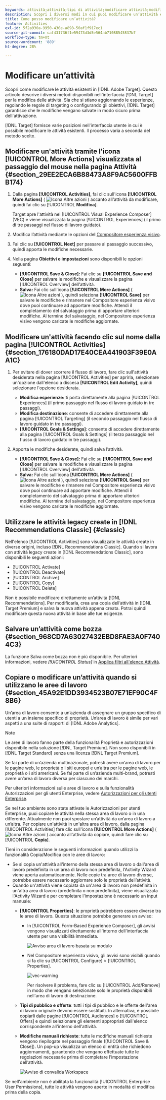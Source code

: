```yaml
---
keywords: attività;attività;tipi di attività;modificare attività;modificare;attività;activity;activity;activity types;edit activity;copy
description: Scopri i diversi modi in cui puoi modificare un’attività esistente.
title: Come posso modificare un’attività?
feature: Activities
exl-id: 5f2a930a-9950-430e-a898-50af1f917ec1
source-git-commit: caf431736f1e59473d3d5e564ab71088545837b7
workflow-type: tm+mt
source-wordcount: '889'
ht-degree: 28%

---
```


# Modificare un’attività

Scopri come modificare le attività esistenti in [!DNL Adobe Target]. Questo articolo descrive i diversi metodi disponibili nell&#39;interfaccia [!DNL Target] per la modifica delle attività. Sia che si stiano aggiornando le esperienze, regolando le regole di targeting o configurando gli obiettivi, [!DNL Target] garantisce che le modifiche vengano salvate in modo sicuro prima dell&#39;attivazione.

[!DNL Target] fornisce varie posizioni nell&#39;interfaccia utente in cui è possibile modificare le attività esistenti. Il processo varia a seconda del metodo scelto.

## Modificare un&#39;attività tramite l&#39;icona [!UICONTROL More Actions] visualizzata al passaggio del mouse nella pagina Attività {#section_29EE2ECA6B88473A8F9AC5600FFBB174}

1. Dalla pagina **[!UICONTROL Activities]**, fai clic sull&#39;icona **[!UICONTROL More Actions]** ( ![Icona Altre azioni](/help/main/assets/icons/MoreSmall.svg) ) accanto all&#39;attività da modificare, quindi fai clic su [!UICONTROL **Modifica**].

   Target apre l&#39;attività nel [!UICONTROL Visual Experience Composer] (VEC) e viene visualizzata la pagina [!UICONTROL Experiences] (il primo di tre passaggi nel flusso di lavoro guidato).

1. Modifica l’attività mediante le opzioni del [Compositore esperienza visivo](/help/main/c-experiences/c-visual-experience-composer/viztarget-options.md).

1. Fai clic su **[!UICONTROL Next]** per passare al passaggio successivo, quindi apporta le modifiche necessarie.

1. Nella pagina **Obiettivi e impostazioni** sono disponibili le opzioni seguenti:

   * **[!UICONTROL Save & Close]:** Fai clic su **[!UICONTROL Save and Close]** per salvare le modifiche e visualizzare la pagina [!UICONTROL Overview] dell&#39;attività.
   * **Salva:** Fai clic sull&#39;icona **[!UICONTROL More Actions]** ( ![Icona Altre azioni](/help/main/assets/icons/MoreSmallListVert.svg) ), quindi seleziona **[!UICONTROL Save]** per salvare le modifiche e rimanere nel Compositore esperienza visivo dove puoi continuare ad apportare modifiche. Attendi il completamento del salvataggio prima di apportare ulteriori modifiche. Al termine del salvataggio, nel Compositore esperienza visivo vengono caricate le modifiche aggiornate.

## Modificare un&#39;attività facendo clic sul nome dalla pagina [!UICONTROL Activities] {#section_176180DAD17E40CEA441903F39E0AA1C}

1. Per evitare di dover scorrere il flusso di lavoro, fare clic sull&#39;attività desiderata nella pagina [!UICONTROL Activities] per aprirla, selezionare un&#39;opzione dall&#39;elenco a discesa **[!UICONTROL Edit Activity]**, quindi selezionare l&#39;opzione desiderata.

   * **Modifica esperienze:** ti porta direttamente alla pagina [!UICONTROL Experiences] (il primo passaggio nel flusso di lavoro guidato in tre passaggi).
   * **Modifica destinazione**: consente di accedere direttamente alla pagina [!UICONTROL Targeting] (il secondo passaggio nel flusso di lavoro guidato in tre passaggi).
   * **[!UICONTROL Goals & Settings]**: consente di accedere direttamente alla pagina [!UICONTROL Goals & Settings] (il terzo passaggio nel flusso di lavoro guidato in tre passaggi).

1. Apporta le modifiche desiderate, quindi salva l’attività.

   * **[!UICONTROL Save & Close]:** Fai clic su **[!UICONTROL Save and Close]** per salvare le modifiche e visualizzare la pagina [!UICONTROL Overview] dell&#39;attività.
   * **Salva:** Fai clic sull&#39;icona **[!UICONTROL More Actions]** ( ![Icona Altre azioni](/help/main/assets/icons/MoreSmallListVert.svg) ), quindi seleziona **[!UICONTROL Save]** per salvare le modifiche e rimanere nel Compositore esperienza visivo dove puoi continuare ad apportare modifiche. Attendi il completamento del salvataggio prima di apportare ulteriori modifiche. Al termine del salvataggio, nel Compositore esperienza visivo vengono caricate le modifiche aggiornate.

## Utilizzare le attività legacy create in [!DNL Recommendations Classic] {#classic}

Nell&#39;elenco [!UICONTROL Activities] sono visualizzate le attività create in diverse origini, incluso [!DNL Recommendations Classic]. Quando si lavora con attività legacy create in [!DNL Recommendations Classic], sono disponibili le seguenti azioni:

* [!UICONTROL Activate]
* [!UICONTROL Deactivate]
* [!UICONTROL Archive]
* [!UICONTROL Copy]
* [!UICONTROL Delete]

Non è possibile modificare direttamente un’attività [!DNL Recommendations]. Per modificarla, crea una copia dell’attività in [!DNL Target Premium] e salva la nuova attività appena creata. Potrai quindi modificare questa nuova attività in base alle tue esigenze.

## Salvare un’attività come bozza {#section_968CD7A63027432EBD8FAE3A0F7404C3}

La funzione Salva come bozza non è più disponibile. Per ulteriori informazioni, vedere *[!UICONTROL Status]* in [Applica filtri all&#39;elenco Attività](/help/main/c-activities/activities.md#filters).

## Copiare o modificare un’attività quando si utilizzano le aree di lavoro {#section_45A92E1DD3934523B07E71EF90C4F8B6}

Un’area di lavoro consente a un’azienda di assegnare un gruppo specifico di utenti a un insieme specifico di proprietà. Un’area di lavoro è simile per vari aspetti a una suite di rapporti di [!DNL Adobe Analytics].

>[!NOTE]
>
>Le aree di lavoro fanno parte della funzionalità Proprietà e autorizzazioni disponibile nella soluzione [!DNL Target Premium]. Non sono disponibili in [!DNL Target Standard] senza una licenza [!DNL Target Premium].

Se fai parte di un’azienda multinazionale, potresti avere un’area di lavoro per le pagine web, le proprietà o i siti europei e un’altra per le pagine web, le proprietà o i siti americani. Se fai parte di un’azienda multi-brand, potresti avere un’area di lavoro diversa per ciascuno dei marchi.

Per ulteriori informazioni sulle aree di lavoro e sulla funzionalità Autorizzazioni per gli utenti Enterprise, vedere [Autorizzazioni per gli utenti Enterprise](/help/main/administrating-target/c-user-management/property-channel/property-channel.md#concept_E396B16FA2024ADBA27BC056138F9838).

Se nel tuo ambiente sono state attivate le Autorizzazioni per utenti Enterprise, puoi copiare le attività nella stessa area di lavoro o in una differente. Attualmente non puoi spostare un’attività da un’area di lavoro a un’altra. Per copiare un&#39;attività in un&#39;altra area di lavoro, dalla pagina [!UICONTROL Activities] fare clic sull&#39;icona **[!UICONTROL More Actions]** ( ![Icona Altre azioni](/help/main/assets/icons/MoreSmall.svg) ) accanto all&#39;attività da copiare, quindi fare clic su [!UICONTROL **Copia**].

Tieni in considerazione le seguenti informazioni quando utilizzi la funzionalità Copia/Modifica con le aree di lavoro:

* Se si copia un&#39;attività all&#39;interno della stessa area di lavoro o dall&#39;area di lavoro predefinita in un&#39;area di lavoro non predefinita, l&#39;Activity Wizard viene aperta automaticamente. Nelle copie tra aree di lavoro diverse, potrebbe essere necessario aggiornare solo le proprietà dell’attività.
* Quando un&#39;attività viene copiata da un&#39;area di lavoro non predefinita in un&#39;altra area di lavoro (predefinita o non predefinita), viene visualizzata l&#39;Activity Wizard e per completare l&#39;impostazione è necessario un input manuale:
   * **[!UICONTROL Properties]**: le proprietà potrebbero essere diverse tra le aree di lavoro. Questa situazione potrebbe generare un avviso:

      * In [!UICONTROL Form-Based Experience Composer], gli avvisi vengono visualizzati direttamente all&#39;interno dell&#39;interfaccia utente per una visibilità immediata.

        ![Avviso area di lavoro basata su modulo](/help/main/c-activities/assets/form-based-warning.png)

      * Nel Compositore esperienza visivo, gli avvisi sono visibili quando si fa clic su [!UICONTROL Configure] > [!UICONTROL Properties].

        ![vec-warning](/help/main/c-activities/assets/vec-warning.png)

        Per risolvere il problema, fare clic su [!UICONTROL Add/Remove] in modo che vengano selezionate solo le proprietà disponibili nell&#39;area di lavoro di destinazione.

   * **Tipi di pubblico e offerte**: tutti i tipi di pubblico e le offerte dell&#39;area di lavoro originale devono essere sostituiti. In alternativa, è possibile copiarli dalle pagine [!UICONTROL Audiences] o [!UICONTROL Offers] e quindi selezionare gli elementi appropriati dall&#39;elenco corrispondente all&#39;interno dell&#39;attività.

   * **Modifiche manuali richieste**: tutte le modifiche manuali richieste vengono riepilogate nel passaggio finale ([!UICONTROL Save & Close]). Un pop-up visualizza un elenco di entità che richiedono aggiornamenti, garantendo che vengano effettuate tutte le regolazioni necessarie prima di completare l’impostazione dell’attività.

     ![Avviso di convalida Workspace](/help/main/c-activities/assets/work-space-validation.png)

Se nell&#39;ambiente non è abilitata la funzionalità [!UICONTROL Enterprise User Permissions], tutte le attività vengono aperte in modalità di modifica prima della copia.